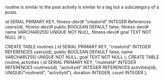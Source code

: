 routine is similar to the post 
activity is similar to a tag but a subcategory of a posts.


id SERIAL PRIMARY KEY,
fitness-dev(#     "creatorId" INTEGER References users(id),
fitness-dev(#     public BOOLEAN DEFAULT false,
fitness-dev(#     name VARCHAR(255) UNIQUE NOT NULL,
fitness-dev(#     goal TEXT NOT NULL
(# );

CREATE TABLE routines (
    id SERIAL PRIMARY KEY,
    "creatorId" INTEGER REFERENCES users(id),
    public BOOLEAN DEFAULT false,
    name VARCHAR(255) UNIQUE NOT NULL,
    goal TEXT NOT NULL
);
 CREATE TABLE routine_activities (
    id SERIAL PRIMARY KEY,
    "routineId" INTEGER REFERENCES routines(id),
    "activityId" INTEGER REFERENCES activities(id),
    UNIQUE("routineId", "activityId"),
    duration INTEGER,
    count INTEGER
);